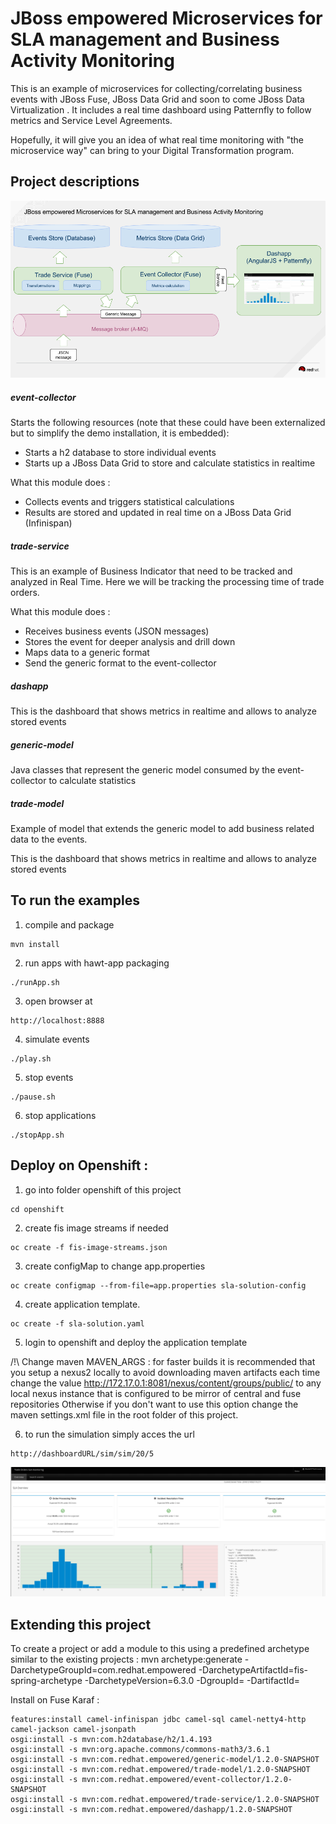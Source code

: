 # JBoss empowered Microservices for SLA management and Business Activity Monitoring

This is an example of microservices for collecting/correlating business events with JBoss Fuse, JBoss Data Grid and soon to come JBoss Data Virtualization .
It includes a real time dashboard using Patternfly to follow metrics and Service Level Agreements.

Hopefully, it will give you an idea of what real time monitoring with "the microservice way" can bring to your Digital Transformation program.

## Project descriptions

![overview](https://raw.githubusercontent.com/alainpham/jboss-middleware-empowered/master/architectureSchema.png)

##### event-collector

Starts the following resources (note that these could have been externalized but to simplify the demo installation, it is embedded): 
- Starts a h2 database to store individual events
- Starts up a JBoss Data Grid to store and calculate statistics in realtime 

What this module does : 
- Collects events and triggers statistical calculations
- Results are stored and updated in real time on a JBoss Data Grid (Infinispan)

##### trade-service

This is an example of Business Indicator that need to be tracked and analyzed in Real Time. Here we will be tracking the processing time of trade orders.

What this module does : 
- Receives business events (JSON messages)
- Stores the event for deeper analysis and drill down
- Maps data to a generic format
- Send the generic format to the event-collector

##### dashapp

This is the dashboard that shows metrics in realtime and allows to analyze stored events

##### generic-model

Java classes that represent the generic model consumed by the event-collector to calculate statistics

##### trade-model

Example of model that extends the generic model to add business related data to the events.


This is the dashboard that shows metrics in realtime and allows to analyze stored events


## To run the examples

1. compile and package 
```
mvn install
```
2. run apps with hawt-app packaging
```
./runApp.sh
```
3. open browser at 
```
http://localhost:8888
```
4. simulate events
```
./play.sh
```
5. stop events
```
./pause.sh
```
6. stop applications
```
./stopApp.sh
```


## Deploy on Openshift  : 
1. go into folder openshift of this project
```
cd openshift
```
2. create fis image streams if needed
```
oc create -f fis-image-streams.json
```

3. create configMap to change app.properties
```
oc create configmap --from-file=app.properties sla-solution-config
```
4. create application template. 
```
oc create -f sla-solution.yaml
```
5. login to openshift and deploy the application template

/!\ Change maven MAVEN_ARGS : for faster builds it is recommended that you setup a nexus2 locally to avoid downloading maven artifacts each time 
change the value http://172.17.0.1:8081/nexus/content/groups/public/ to any local nexus instance that is configured to be mirror of central and fuse repositories
Otherwise if you don't want to use this option change the maven settings.xml file in the root folder of this project.

6. to run the simulation simply acces the url 
```
http://dashboardURL/sim/sim/20/5
```

![overview](https://raw.githubusercontent.com/alainpham/jboss-middleware-empowered/master/screenshot.png)

## Extending this project

To create a project or add a module to this using a predefined archetype similar to the existing projects : 
mvn archetype:generate -DarchetypeGroupId=com.redhat.empowered -DarchetypeArtifactId=fis-spring-archetype -DarchetypeVersion=6.3.0 -DgroupId=<YourGroup> -DartifactId=<YourArtifactID>






Install on Fuse Karaf : 
```
features:install camel-infinispan jdbc camel-sql camel-netty4-http camel-jackson camel-jsonpath
osgi:install -s mvn:com.h2database/h2/1.4.193
osgi:install -s mvn:org.apache.commons/commons-math3/3.6.1
osgi:install -s mvn:com.redhat.empowered/generic-model/1.2.0-SNAPSHOT
osgi:install -s mvn:com.redhat.empowered/trade-model/1.2.0-SNAPSHOT
osgi:install -s mvn:com.redhat.empowered/event-collector/1.2.0-SNAPSHOT
osgi:install -s mvn:com.redhat.empowered/trade-service/1.2.0-SNAPSHOT
osgi:install -s mvn:com.redhat.empowered/dashapp/1.2.0-SNAPSHOT
```
